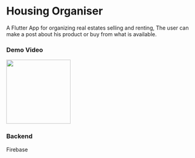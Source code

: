 # Housing Organiser

A Flutter App for organizing real estates selling and renting, The user can make a post about his product or buy from what is available.

### Demo Video
<a href="https://youtu.be/j4xNA7GwT2s?si=yBQzMbZxKteoZIKO"><img src="https://upload.wikimedia.org/wikipedia/commons/thumb/e/e1/Logo_of_YouTube_%282015-2017%29.svg/2560px-Logo_of_YouTube_%282015-2017%29.svg.png" width="170"></img></a>


### Backend

Firebase

